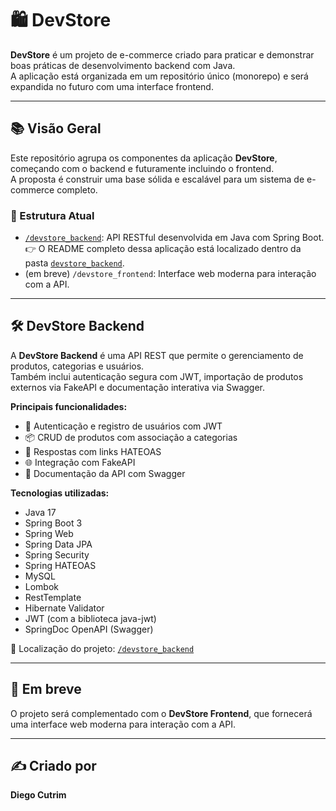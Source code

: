# 🛍️ DevStore

**DevStore** é um projeto de e-commerce criado para praticar e demonstrar boas práticas de desenvolvimento backend com Java.  
A aplicação está organizada em um repositório único (monorepo) e será expandida no futuro com uma interface frontend.

---

## 📚 Visão Geral

Este repositório agrupa os componentes da aplicação **DevStore**, começando com o backend e futuramente incluindo o frontend.  
A proposta é construir uma base sólida e escalável para um sistema de e-commerce completo.

### 🔧 Estrutura Atual

- [`/devstore_backend`](./devstore_backend): API RESTful desenvolvida em Java com Spring Boot.  
  👉 O README completo dessa aplicação está localizado dentro da pasta [`devstore_backend`](./devstore_backend).
- (em breve) `/devstore_frontend`: Interface web moderna para interação com a API.

---

## 🛠️ DevStore Backend

A **DevStore Backend** é uma API REST que permite o gerenciamento de produtos, categorias e usuários.  
Também inclui autenticação segura com JWT, importação de produtos externos via FakeAPI e documentação interativa via Swagger.

**Principais funcionalidades:**
- 🔐 Autenticação e registro de usuários com JWT  
- 📦 CRUD de produtos com associação a categorias  
- 🔗 Respostas com links HATEOAS  
- 🌐 Integração com FakeAPI  
- 📄 Documentação da API com Swagger

**Tecnologias utilizadas:**
- Java 17  
- Spring Boot 3  
- Spring Web  
- Spring Data JPA  
- Spring Security  
- Spring HATEOAS  
- MySQL  
- Lombok  
- RestTemplate  
- Hibernate Validator  
- JWT (com a biblioteca java-jwt)  
- SpringDoc OpenAPI (Swagger)

📁 Localização do projeto: [`/devstore_backend`](./devstore_backend)

---

## 🚧 Em breve

O projeto será complementado com o **DevStore Frontend**, que fornecerá uma interface web moderna para interação com a API.

---

## ✍️ Criado por

**Diego Cutrim**
